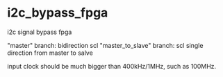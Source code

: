 # i2c_bypass_fpga
i2c signal bypass fpga


"master" branch: bidirection scl
"master_to_slave" branch: scl single direction from master to salve

input clock should be much bigger than 400kHz/1MHz, such as 100MHz.

